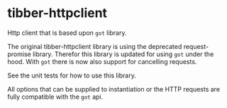 # tibber-httpclient
Http client that is based upon `got` library.

The original tibber-httpclient library is using the deprecated request-promise library. Therefor this library is updated for using `got` under the hood. 
With `got` there is now also support for cancelling requests.

See the unit tests for how to use this library.

All options that can be supplied to instantiation or the HTTP requests are fully compatible with the `got` api.







